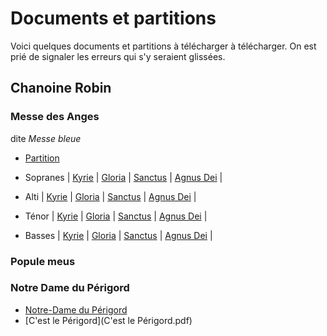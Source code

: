 # Documents et partitions

Voici quelques documents et partitions à télécharger à télécharger. On est prié de signaler les erreurs qui s'y seraient glissées.

## Chanoine Robin

### Messe des Anges
dite *Messe bleue*
* [Partition](MesseBleue/MesseBleueLy.pdf)

* Sopranes | [Kyrie](MesseBleue/Kyrie.midi?raw=true) | [Gloria](MesseBleue/Gloria-soprano.midi?raw=true) | [Sanctus](MesseBleue/Sanctus-soprano.midi?raw=true) | [Agnus Dei](MesseBleue/Agnus-soprano.midi?raw=true) |
* Alti | [Kyrie](MesseBleue/Kyrie.midi?raw=true) | [Gloria](MesseBleue/Gloria-alto.midi?raw=true) | [Sanctus](MesseBleue/Sanctus-alto.midi?raw=true) | [Agnus Dei](MesseBleue/Agnus-alto.midi?raw=true) |
* Ténor | [Kyrie](MesseBleue/Kyrie.midi?raw=true) | [Gloria](MesseBleue/Gloria-tenor.midi?raw=true) | [Sanctus](MesseBleue/Sanctus-tenor.midi?raw=true) | [Agnus Dei](MesseBleue/Agnus-tenor.midi?raw=true) |
* Basses | [Kyrie](MesseBleue/Kyrie.midi?raw=true) | [Gloria](MesseBleue/Gloria-bass.midi?raw=true) | [Sanctus](MesseBleue/Sanctus-bass.midi?raw=true) | [Agnus Dei](MesseBleue/Agnus-bass.midi?raw=true) |

### Popule meus

### Notre Dame du Périgord
* [Notre-Dame du Périgord](NotreDameDuPerigord-entier.pdf)
* [C'est le Périgord](C'est le Périgord.pdf)
